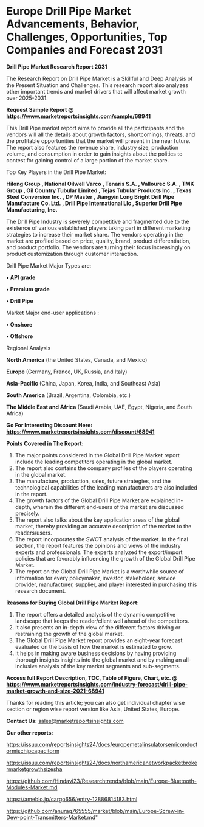 # Europe Drill Pipe Market Advancements, Behavior, Challenges, Opportunities, Top Companies and Forecast 2031

<strong>Drill Pipe Market Research Report 2031</strong>

The Research Report on Drill Pipe Market is a Skillful and Deep Analysis of the Present Situation and Challenges. This research report also analyzes other important trends and market drivers that will affect market growth over 2025-2031.

<strong>Request Sample Report @ <a href=https://www.marketreportsinsights.com/sample/68941>https://www.marketreportsinsights.com/sample/68941</a></strong>

This Drill Pipe market report aims to provide all the participants and the vendors will all the details about growth factors, shortcomings, threats, and the profitable opportunities that the market will present in the near future. The report also features the revenue share, industry size, production volume, and consumption in order to gain insights about the politics to contest for gaining control of a large portion of the market share.

Top Key Players in the Drill Pipe Market:

<strong>Hilong Group , National Oilwell Varco , Tenaris S.A. , Vallourec S.A. , TMK Group , Oil Country Tubular Limited , Tejas Tubular Products Inc. , Texas Steel Conversion Inc. , DP Master , Jiangyin Long Bright Drill Pipe Manufacture Co. Ltd. , Drill Pipe International Llc , Superior Drill Pipe Manufacturing, Inc.</strong>

The Drill Pipe Industry is severely competitive and fragmented due to the existence of various established players taking part in different marketing strategies to increase their market share. The vendors operating in the market are profiled based on price, quality, brand, product differentiation, and product portfolio. The vendors are turning their focus increasingly on product customization through customer interaction.

Drill Pipe Market Major Types are:

<strong>• API grade

• Premium grade

• Drill Pipe</strong>

Market Major end-user applications :

<strong>• Onshore

• Offshore</strong>

Regional Analysis

</u><strong><b>North America</b></strong> (the United States, Canada, and Mexico)

<strong><b>Europe </b></strong>(Germany, France, UK, Russia, and Italy)

<strong><b>Asia-Pacific</b></strong> (China, Japan, Korea, India, and Southeast Asia)

<strong><b>South America</b></strong> (Brazil, Argentina, Colombia, etc.)

<strong><b>The Middle East and Africa</b></strong> (Saudi Arabia, UAE, Egypt, Nigeria, and South Africa)

<strong>Go For Interesting Discount Here: <a href=https://www.marketreportsinsights.com/discount/68941>https://www.marketreportsinsights.com/discount/68941</a></strong>

<strong>Points Covered in The Report:</strong>
<ol>
  <li>The major points considered in the Global Drill Pipe Market report include the leading competitors operating in the global market.</li>
  <li>The report also contains the company profiles of the players operating in the global market.</li>
  <li>The manufacture, production, sales, future strategies, and the technological capabilities of the leading manufacturers are also included in the report.</li>
  <li>The growth factors of the Global Drill Pipe Market are explained in-depth, wherein the different end-users of the market are discussed precisely.</li>
  <li>The report also talks about the key application areas of the global market, thereby providing an accurate description of the market to the readers/users.</li>
  <li>The report incorporates the SWOT analysis of the market. In the final section, the report features the opinions and views of the industry experts and professionals. The experts analyzed the export/import policies that are favorably influencing the growth of the Global Drill Pipe Market.</li>
  <li>The report on the Global Drill Pipe Market is a worthwhile source of information for every policymaker, investor, stakeholder, service provider, manufacturer, supplier, and player interested in purchasing this research document.</li>
</ol>
<strong>Reasons for Buying Global Drill Pipe Market Report:</strong>

<ol>
  <li>The report offers a detailed analysis of the dynamic competitive landscape that keeps the reader/client well ahead of the competitors.</li>
  <li>It also presents an in-depth view of the different factors driving or restraining the growth of the global market.</li>
  <li>The Global Drill Pipe Market report provides an eight-year forecast evaluated on the basis of how the market is estimated to grow.</li>
  <li>It helps in making aware business decisions by having providing thorough insights insights into the global market and by making an all-inclusive analysis of the key market segments and sub-segments.</li>
</ol>
<strong>Access full Report Description, TOC, Table of Figure, Chart, etc. @ <a href=https://www.marketreportsinsights.com/industry-forecast/drill-pipe-market-growth-and-size-2021-68941>https://www.marketreportsinsights.com/industry-forecast/drill-pipe-market-growth-and-size-2021-68941</a></strong>


Thanks for reading this article; you can also get individual chapter wise section or region wise report version like Asia, United States, Europe.

<strong>Contact Us:</strong>
sales@marketreportsinsights.com

<strong>Our other reports:</strong>

<a href=https://issuu.com/reportsinsights24/docs/europemetalinsulatorsemiconductormischipcapacitorm>https://issuu.com/reportsinsights24/docs/europemetalinsulatorsemiconductormischipcapacitorm</a>

<a href=https://issuu.com/reportsinsights24/docs/northamericanetworkpacketbrokermarketgrowthsizesha>https://issuu.com/reportsinsights24/docs/northamericanetworkpacketbrokermarketgrowthsizesha</a>

<a href=https://github.com/Hindavi23/Researchtrends/blob/main/Europe-Bluetooth-Modules-Market.md>https://github.com/Hindavi23/Researchtrends/blob/main/Europe-Bluetooth-Modules-Market.md</a>

<a href=https://ameblo.jp/cargo656/entry-12886814183.html>https://ameblo.jp/cargo656/entry-12886814183.html</a>

<a href=https://github.com/anurag765555/market/blob/main/Europe-Screw-in-Dew-point-Transmitters-Market.md>https://github.com/anurag765555/market/blob/main/Europe-Screw-in-Dew-point-Transmitters-Market.md</a>"
